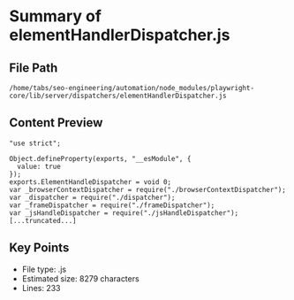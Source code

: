 # Summary of elementHandlerDispatcher.js
  
## File Path
`/home/tabs/seo-engineering/automation/node_modules/playwright-core/lib/server/dispatchers/elementHandlerDispatcher.js`

## Content Preview
```
"use strict";

Object.defineProperty(exports, "__esModule", {
  value: true
});
exports.ElementHandleDispatcher = void 0;
var _browserContextDispatcher = require("./browserContextDispatcher");
var _dispatcher = require("./dispatcher");
var _frameDispatcher = require("./frameDispatcher");
var _jsHandleDispatcher = require("./jsHandleDispatcher");
[...truncated...]
```

## Key Points
- File type: .js
- Estimated size: 8279 characters
- Lines: 233
